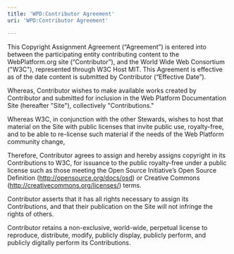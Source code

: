 ```yaml
---
title: 'WPD:Contributor Agreement'
uri: 'WPD:Contributor Agreement'

---
```

This Copyright Assignment Agreement (“Agreement”) is entered into between the participating entity contributing content to the WebPlatform.org site (“Contributor”), and the World Wide Web Consortium ("W3C"), represented through W3C Host MIT. This Agreement is effective as of the date content is submitted by Contributor (“Effective Date”).

Whereas, Contributor wishes to make available works created by Contributor and submitted for inclusion in the Web Platform Documentation Site (hereafter "Site"), collectively "Contributions."

Whereas W3C, in conjunction with the other Stewards, wishes to host that material on the Site with public licenses that invite public use, royalty-free, and to be able to re-license such material if the needs of the Web Platform community change,

Therefore, Contributor agrees to assign and hereby assigns copyright in its Contributions to W3C, for issuance to the public royalty-free under a public license such as those meeting the Open Source Initiative’s Open Source Definition (<http://opensource.org/docs/osd>) or Creative Commons (<http://creativecommons.org/licenses/>) terms.

Contributor asserts that it has all rights necessary to assign its Contributions, and that their publication on the Site will not infringe the rights of others.

Contributor retains a non-exclusive, world-wide, perpetual license to reproduce, distribute, modify, publicly display, publicly perform, and publicly digitally perform its Contributions.
